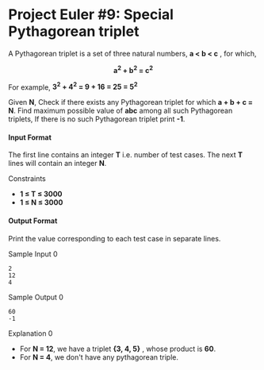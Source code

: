 # Project Euler #9: Special Pythagorean triplet

A Pythagorean triplet is a set of three natural numbers, **a < b < c** , for which,
<div align='center'>
  <b>a<sup>2</sup> + b<sup>2</sup> =  c<sup>2</sup></b>
  </div>

For example, **3<sup>2</sup> + 4<sup>2</sup> = 9 + 16 = 25 = 5<sup>2</sup>**

Given **N**, Check if there exists any Pythagorean triplet for which **a + b + c = N**.
Find maximum possible value of **abc** among all such Pythagorean triplets, If there is no such Pythagorean triplet print **-1**.

#### Input Format

The first line contains an integer **T** i.e. number of test cases.
The next **T**  lines will contain an integer **N**.

Constraints
- **1 &le; T &le; 3000**
- **1 &le; N &le; 3000**

#### Output Format

Print the value corresponding to each test case in separate lines.

Sample Input 0
```
2
12
4
```
Sample Output 0
```
60
-1
```
Explanation 0

- For **N = 12**, we have a triplet **{3, 4, 5}** , whose product is **60**.
- For **N = 4**, we don't have any pythagorean triple.
